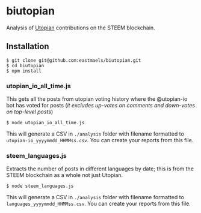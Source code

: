 # biutopian

Analysis of [Utopian](https://utopian.io/) contributions on the STEEM blockchain.

## Installation

```
$ git clone git@github.com:eastmaels/biutopian.git
$ cd biutopian
$ npm install
```

### utopian_io_all_time.js  

This gets all the posts from utopian voting history where the @utopian-io bot has voted for posts (*it excludes up-votes on comments and down-votes on top-level posts*)

```
$ node utopian_io_all_time.js
```

This will generate a CSV in `./analysis` folder with filename formatted to `utopian-io_yyyymmdd_HHMMss.csv`. You can create your reports from this file.

### steem_languages.js

Extracts the number of posts in different languages by date; this is from the STEEM blockchain as a whole not just Utopian.

```
$ node steem_languages.js
```

This will generate a CSV in `./analysis` folder with filename formatted to `languages_yyyymmdd_HHMMss.csv`. You can create your reports from this file.

